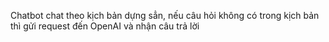 Chatbot chat theo kịch bản dựng sẳn, nếu câu hỏi không có trong kịch bản thì gửi request đến OpenAI và nhận câu trả lời
